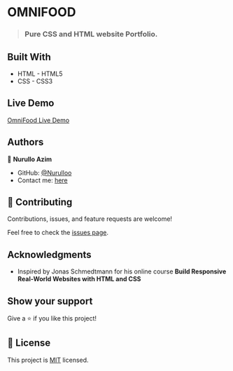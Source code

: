 # OMNIFOOD

> ### Pure CSS and HTML website Portfolio.

## Built With

- HTML - HTML5
- CSS - CSS3

## Live Demo

[OmniFood Live Demo](https://nurulloo.github.io/omnifood_portfolio/)

## Authors

👤 **Nurullo Azim**

- GitHub: [@Nurulloo](https://github.com/Nurulloo)
- Contact me: [here](mailto:sherlockddr4@gmail.com)

## 🤝 Contributing

Contributions, issues, and feature requests are welcome!

Feel free to check the [issues page](../../issues/).

## Acknowledgments

- Inspired by Jonas Schmedtmann for his online course **Build Responsive Real-World Websites with HTML and CSS**

## Show your support

Give a ⭐️ if you like this project!

## 📝 License

This project is [MIT](./MIT.md) licensed.
